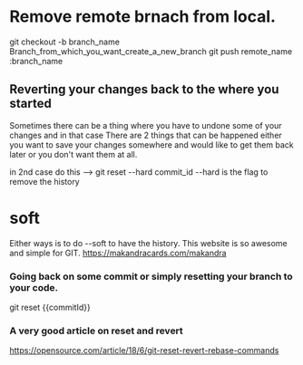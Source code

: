 # Remove remote brnach from local.
git checkout -b branch_name Branch_from_which_you_want_create_a_new_branch
git push remote_name :branch_name
## Reverting your changes back to the where you started
Sometimes there can be a thing where you have to undone some of your changes and in that case
There are 2 things that can be happened either you want to save your changes somewhere and would like to get them back later or
you don't want them at all.

in 2nd case do this --> git reset --hard commit_id
--hard is the flag to remove the history
# soft
Either ways is to do --soft to have the history.
This website is so awesome and simple for GIT.
https://makandracards.com/makandra

### Going back on some commit or simply resetting your branch to your code.
git reset {{commitId}} 

### A very good article on reset and revert
https://opensource.com/article/18/6/git-reset-revert-rebase-commands
